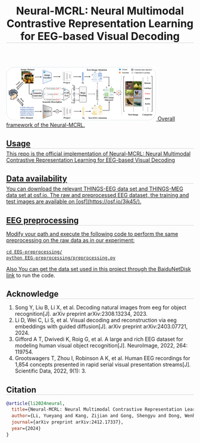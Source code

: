 <div align="center">

<h1 style="border-bottom: 1px solid lightgray;">Neural-MCRL: Neural Multimodal Contrastive Representation Learning for EEG-based Visual Decoding</h2>

<!-- Badges and Links Section -->
<div style="display: flex; align-items: center; justify-content: center;">

<p align="center">
  <a href="#">
  <p align="center">
    <a href='https://arxiv.org/abs/2412.17337'>
  </p>
</p>


</div>

<br/>

</div>

<img src="Neural-MCRL.png" alt="Neural-MCRL" style="max-width: 80%; height: auto;"/>
Overall framework of the Neural-MCRL.

<!-- ## Usage -->
<h2 style="border-bottom: 1px solid lightgray; margin-bottom: 5px;">Usage</h2>
This repo is the official implementation of Neural-MCRL: Neural Multimodal Contrastive Representation Learning for EEG-based Visual Decoding


<!-- ## Data availability -->
<h2 style="border-bottom: 1px solid lightgray; margin-bottom: 5px;">Data availability</h2>
You can download the relevant THINGS-EEG data set and THINGS-MEG data set at osf.io.
The raw and preprocessed EEG dataset, the training and test images are available on [osf](https://osf.io/3jk45/).

<!-- ## EEG preprocessing -->
<h2 style="border-bottom: 1px solid lightgray; margin-bottom: 5px;">EEG preprocessing</h2>

Modify your path and execute the following code to perform the same preprocessing on the raw data as in our experiment:
```
cd EEG-preprocessing/
python EEG-preprocessing/preprocessing.py
```
Also You can get the data set used in this project through the BaiduNetDisk [link](https://pan.baidu.com/s/1-1hgpoi4nereLVqE4ylE_g?pwd=nid5) to run the code.

<!-- ## Acknowledge -->
<h2 style="border-bottom: 1px solid lightgray; margin-bottom: 5px;">Acknowledge</h2>

1. Song Y, Liu B, Li X, et al. Decoding natural images from eeg for object recognition[J]. arXiv preprint arXiv:2308.13234, 2023.
2. Li D, Wei C, Li S, et al. Visual decoding and reconstruction via eeg embeddings with guided diffusion[J]. arXiv preprint arXiv:2403.07721, 2024.
3. Gifford A T, Dwivedi K, Roig G, et al. A large and rich EEG dataset for modeling human visual object recognition[J]. NeuroImage, 2022, 264: 119754.
4. Grootswagers T, Zhou I, Robinson A K, et al. Human EEG recordings for 1,854 concepts presented in rapid serial visual presentation streams[J]. Scientific Data, 2022, 9(1): 3.


<!-- ## Citation -->
<h2 style="border-bottom: 1px solid lightgray; margin-bottom: 5px;">Citation</h2>

```bibtex
@article{li2024neural,
  title={Neural-MCRL: Neural Multimodal Contrastive Representation Learning for EEG-based Visual Decoding},
  author={Li, Yueyang and Kang, Zijian and Gong, Shengyu and Dong, Wenhao and Zeng, Weiming and Yan, Hongjie and Siok, Wai Ting and Wang, Nizhuan},
  journal={arXiv preprint arXiv:2412.17337},
  year={2024}
}
```
